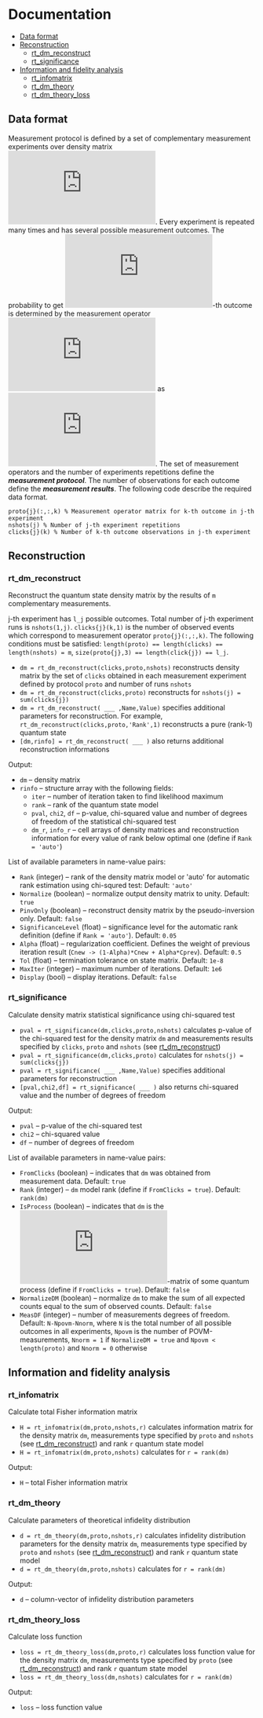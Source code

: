 # Documentation

- [Data format](#format)
- [Reconstruction](#reconstruction)
	* [rt_dm_reconstruct](#rt_dm_reconstruct)
	* [rt_significance](#rt_significance)
- [Information and fidelity analysis](#fidelity)
	* [rt_infomatrix](#rt_infomatrix)
	* [rt_dm_theory](#rt_dm_theory)
	* [rt_dm_theory_loss](#rt_dm_theory_loss)

## <a name="format">Data format</a>

Measurement protocol is defined by a set of complementary measurement experiments over density matrix ![rho](https://latex.codecogs.com/svg.latex?%5Crho). Every experiment is repeated many times and has several possible measurement outcomes. The probability to get ![k](https://latex.codecogs.com/svg.latex?k)-th outcome is determined by the measurement operator ![M_k](https://latex.codecogs.com/svg.latex?M_k) as ![p_k=trace(rho*M_k)](https://latex.codecogs.com/svg.latex?p_k%3D%5Ctext%7BTr%7D%28%5Crho%20M_k%29). The set of measurement operators and the number of experiments repetitions define the **_measurement protocol_**. The number of observations for each outcome define the **_measurement results_**. The following code describe the required data format.
```
proto{j}(:,:,k) % Measurement operator matrix for k-th outcome in j-th experiment
nshots(j) % Number of j-th experiment repetitions
clicks{j}(k) % Number of k-th outcome observations in j-th experiment
```

## <a name="reconstruction">Reconstruction</a>

### <a name="rt_dm_reconstruct">rt_dm_reconstruct</a>

Reconstruct the quantum state density matrix by the results of `m` complementary measurements.

j-th experiment has `l_j` possible outcomes. Total number of j-th experiment runs is `nshots(1,j)`. `clicks{j}(k,1)` is the number of observed events which correspond to measurement operator `proto{j}(:,:,k)`. The following conditions must be satisfied: `length(proto) == length(clicks) == length(nshots) = m`, `size(proto{j},3) == length(click{j}) == l_j`.

- `dm = rt_dm_reconstruct(clicks,proto,nshots)` reconstructs density matrix by the set of `clicks` obtained in each measurement experiment defined by protocol `proto` and number of runs `nshots`
- `dm = rt_dm_reconstruct(clicks,proto)` reconstructs for `nshots(j) = sum(clicks{j})`
- `dm = rt_dm_reconstruct( ___ ,Name,Value)` specifies additional parameters for reconstruction. For example, `rt_dm_reconstruct(clicks,proto,'Rank',1)` reconstructs a pure (rank-1) quantum state
- `[dm,rinfo] = rt_dm_reconstruct( ___ )` also returns additional reconstruction informations

Output:
- `dm` &ndash; density matrix
- `rinfo` &ndash; structure array with the following fields:
	* `iter` &ndash; number of iteration taken to find likelihood maximum
	* `rank` &ndash; rank of the quantum state model
	* `pval`, `chi2`, `df` &ndash; p-value, chi-squared value and number of degrees of freedom of the statistical chi-squared test
	* `dm_r`, `info_r` &ndash; cell arrays of density matrices and reconstruction information for every value of rank below optimal one (define if `Rank = 'auto'`)

List of available parameters in name-value pairs:
- `Rank` (integer) &ndash; rank of the density matrix model or 'auto' for automatic rank estimation using chi-squred test: Default: `'auto'`
- `Normalize` (boolean) &ndash; normalize output density matrix to unity. Default: `true`
- `PinvOnly` (boolean) &ndash; reconstruct density matrix by the pseudo-inversion only. Default: `false`
- `SignificanceLevel` (float) &ndash; significance level for the automatic rank definition (define if `Rank = 'auto'`). Default: `0.05`
- `Alpha` (float) &ndash; regularization coefficient. Defines the weight of previous iteration result (`Cnew -> (1-Alpha)*Cnew + Alpha*Cprev`). Default: `0.5`
- `Tol` (float) &ndash; termination tolerance on state matrix. Default: `1e-8`
- `MaxIter` (integer) &ndash; maximum number of iterations. Default: `1e6`
- `Display` (bool) &ndash; display iterations. Default: `false`

### <a name="rt_significance">rt_significance</a>

Calculate density matrix statistical significance using chi-squared test

- `pval = rt_significance(dm,clicks,proto,nshots)` calculates p-value of the chi-squared test for the density matrix `dm` and measurements results specified by `clicks`, `proto` and `nshots` (see [rt_dm_reconstruct](#rt_dm_reconstruct))
- `pval = rt_significance(dm,clicks,proto)` calculates for `nshots(j) = sum(clicks{j})`
- `pval = rt_significance( ___ ,Name,Value)` specifies additional parameters for reconstruction
- `[pval,chi2,df] = rt_significance( ___ )` also returns chi-squared value and the number of degrees of freedom

Output:
- `pval` &ndash; p-value of the chi-squared test
- `chi2` &ndash; chi-squared value
- `df` &ndash; number of degrees of freedom

List of available parameters in name-value pairs:
- `FromClicks` (boolean) &ndash; indicates that `dm` was obtained from measurement data. Default: `true`
- `Rank` (integer) &ndash; `dm` model rank (define if `FromClicks = true`). Default: `rank(dm)`
- `IsProcess` (boolean) &ndash; indicates that `dm` is the ![chi](https://latex.codecogs.com/svg.latex?%5Cchi)-matrix of some quantum process (define if `FromClicks = true`). Default: `false`
- `NormalizeDM` (boolean) &ndash; normalize `dm` to make the sum of all expected counts equal to the sum of observed counts. Default: `false`
- `MeasDF` (integer) &ndash; number of measurements degrees of freedom. Default: `N-Npovm-Nnorm`, where `N` is the total number of all possible outcomes in all experiments, `Npovm` is the number of POVM-measurements, `Nnorm = 1` if `NormalizeDM = true` and `Npovm < length(proto)` and `Nnorm = 0` otherwise

## <a name="fidelity">Information and fidelity analysis</a>

### <a name="rt_infomatrix">rt_infomatrix</a>

Calculate total Fisher information matrix

- `H = rt_infomatrix(dm,proto,nshots,r)` calculates information matrix for the density matrix `dm`, measurements type specified by `proto` and `nshots` (see [rt_dm_reconstruct](#rt_dm_reconstruct)) and rank `r` quantum state model
- `H = rt_infomatrix(dm,proto,nshots)` calculates for `r = rank(dm)`

Output:
- `H` &ndash; total Fisher information matrix

### <a name="rt_dm_theory">rt_dm_theory</a>

Calculate parameters of theoretical infidelity distribution

- `d = rt_dm_theory(dm,proto,nshots,r)` calculates infidelity distribution parameters for the density matrix `dm`, measurements type specified by `proto` and `nshots` (see [rt_dm_reconstruct](#rt_dm_reconstruct)) and rank `r` quantum state model
- `d = rt_dm_theory(dm,proto,nshots)` calculates for `r = rank(dm)`

Output:
- `d` &ndash; column-vector of infidelity distribution parameters

### <a name="rt_dm_theory_loss">rt_dm_theory_loss</a>

Calculate loss function

- `loss = rt_dm_theory_loss(dm,proto,r)` calculates loss function value for the density matrix `dm`, measurements type specified by `proto` (see [rt_dm_reconstruct](#rt_dm_reconstruct)) and rank `r` quantum state model
- `loss = rt_dm_theory_loss(dm,nshots)` calculates for `r = rank(dm)`

Output:
- `loss` &ndash; loss function value